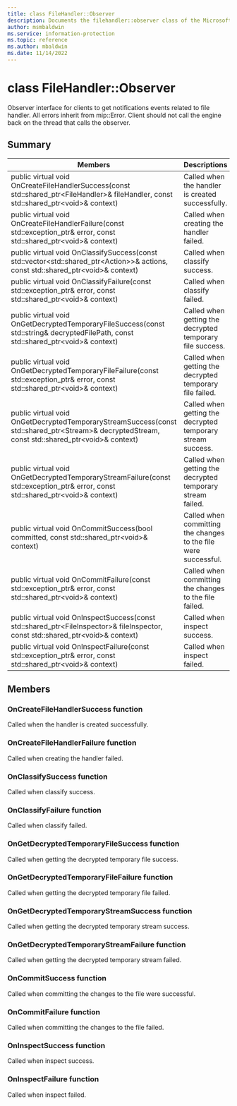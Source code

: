 ```yaml
---
title: class FileHandler::Observer 
description: Documents the filehandler::observer class of the Microsoft Information Protection (MIP) SDK.
author: msmbaldwin
ms.service: information-protection
ms.topic: reference
ms.author: mbaldwin
ms.date: 11/14/2022
---
```


# class FileHandler::Observer 
Observer interface for clients to get notifications events related to file handler.
All errors inherit from mip::Error. 
Client should not call the engine back on the thread that calls the observer.
  
## Summary
 Members                        | Descriptions                                
--------------------------------|---------------------------------------------
public virtual void OnCreateFileHandlerSuccess(const std::shared_ptr&lt;FileHandler&gt;& fileHandler, const std::shared_ptr&lt;void&gt;& context)  |  Called when the handler is created successfully.
public virtual void OnCreateFileHandlerFailure(const std::exception_ptr& error, const std::shared_ptr&lt;void&gt;& context)  |  Called when creating the handler failed.
public virtual void OnClassifySuccess(const std::vector&lt;std::shared_ptr&lt;Action&gt;&gt;& actions, const std::shared_ptr&lt;void&gt;& context)  |  Called when classify success.
public virtual void OnClassifyFailure(const std::exception_ptr& error, const std::shared_ptr&lt;void&gt;& context)  |  Called when classify failed.
public virtual void OnGetDecryptedTemporaryFileSuccess(const std::string& decryptedFilePath, const std::shared_ptr&lt;void&gt;& context)  |  Called when getting the decrypted temporary file success.
public virtual void OnGetDecryptedTemporaryFileFailure(const std::exception_ptr& error, const std::shared_ptr&lt;void&gt;& context)  |  Called when getting the decrypted temporary file failed.
public virtual void OnGetDecryptedTemporaryStreamSuccess(const std::shared_ptr&lt;Stream&gt;& decryptedStream, const std::shared_ptr&lt;void&gt;& context)  |  Called when getting the decrypted temporary stream success.
public virtual void OnGetDecryptedTemporaryStreamFailure(const std::exception_ptr& error, const std::shared_ptr&lt;void&gt;& context)  |  Called when getting the decrypted temporary stream failed.
public virtual void OnCommitSuccess(bool committed, const std::shared_ptr&lt;void&gt;& context)  |  Called when committing the changes to the file were successful.
public virtual void OnCommitFailure(const std::exception_ptr& error, const std::shared_ptr&lt;void&gt;& context)  |  Called when committing the changes to the file failed.
public virtual void OnInspectSuccess(const std::shared_ptr&lt;FileInspector&gt;& fileInspector, const std::shared_ptr&lt;void&gt;& context)  |  Called when inspect success.
public virtual void OnInspectFailure(const std::exception_ptr& error, const std::shared_ptr&lt;void&gt;& context)  |  Called when inspect failed.
  
## Members
  
### OnCreateFileHandlerSuccess function
Called when the handler is created successfully.
  
### OnCreateFileHandlerFailure function
Called when creating the handler failed.
  
### OnClassifySuccess function
Called when classify success.
  
### OnClassifyFailure function
Called when classify failed.
  
### OnGetDecryptedTemporaryFileSuccess function
Called when getting the decrypted temporary file success.
  
### OnGetDecryptedTemporaryFileFailure function
Called when getting the decrypted temporary file failed.
  
### OnGetDecryptedTemporaryStreamSuccess function
Called when getting the decrypted temporary stream success.
  
### OnGetDecryptedTemporaryStreamFailure function
Called when getting the decrypted temporary stream failed.
  
### OnCommitSuccess function
Called when committing the changes to the file were successful.
  
### OnCommitFailure function
Called when committing the changes to the file failed.
  
### OnInspectSuccess function
Called when inspect success.
  
### OnInspectFailure function
Called when inspect failed.
